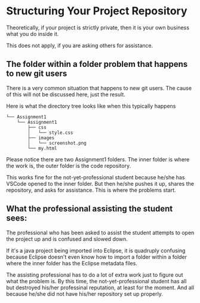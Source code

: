 # Structuring Your Project Repository

Theoretically, if your project is strictly private, then it is your own business what you do inside it.

This does not apply, if you are asking others for assistance.

## The folder within a folder problem that happens to new git users

There is a very common situation that happens to new git users. The cause of this will not be discussed here, just the result.

Here is what the directory tree looks like when this typically happens

```
└── Assignment1
    └── Assignment1
        ├── css
        │   └── style.css
        ├── images
        │   └── screenshot.png
        └── my.html
```

Please notice there are two Assignment1 folders. The inner folder is where the work is, the outer folder is the code repository.

This works fine for the not-yet-professional student because he/she has VSCode opened to the inner folder. But then he/she pushes it up, shares the repository, and asks for assistance. This is where the problems start.

## What the professional assisting the student sees:

The professional who has been asked to assist the student attempts to open the project up and is confused and slowed down.

If it's a java project being imported into Eclipse, it is quadruply confusing because Eclipse doesn't even know how to import a folder within a folder where the inner folder has the Eclipse metadata files.

The assisting professional has to do a lot of extra work just to figure out what the problem is. By this time, the not-yet-professional student has all but destroyed his/her professinal reputation, at least for the moment. And all because he/she did not have his/her repository set up properly.